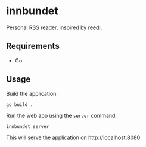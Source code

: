 # innbundet

Personal RSS reader, inspired by [reedi](https://github.com/facundoolano/feedi).

## Requirements

* Go

## Usage

Build the application:

```shell
go build .
```

Run the web app using the `server` command:

```shell
innbundet server
```

This will serve the application on http://localhost:8080
